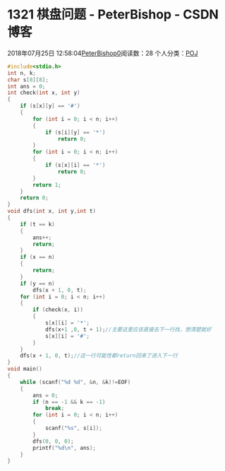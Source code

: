 # 1321 棋盘问题 - PeterBishop - CSDN博客





2018年07月25日 12:58:04[PeterBishop0](https://me.csdn.net/qq_40061421)阅读数：28
个人分类：[POJ](https://blog.csdn.net/qq_40061421/article/category/7589386)









```cpp
#include<stdio.h>
int n, k;
char s[8][8];
int ans = 0;
int check(int x, int y)
{
	if (s[x][y] == '#')
	{
		for (int i = 0; i < n; i++)
		{
			if (s[i][y] == '*')
				return 0;
		}
		for (int i = 0; i < n; i++)
		{
			if (s[x][i] == '*')
				return 0;
		}
		return 1;
	}
	return 0;
}
void dfs(int x, int y,int t)
{
	if (t == k)
	{
		ans++;
		return;
	}
	if (x == n)
	{
		return;
	}
	if (y == n)
		dfs(x + 1, 0, t);
	for (int i = 0; i < n; i++)
	{
		if (check(x, i))
		{
			s[x][i] = '*';
			dfs(x+1 ,0, t + 1);//主要这里应该直接去下一行找，想清楚就好
			s[x][i] = '#';
		}
	}
	dfs(x + 1, 0, t);//这一行可能性都return回来了进入下一行
}
void main()
{
	while (scanf("%d %d", &n, &k)!=EOF)
	{
		ans = 0;
		if (n == -1 && k == -1)
			break;
		for (int i = 0; i < n; i++)
		{
			scanf("%s", s[i]);
		}
		dfs(0, 0, 0);
		printf("%d\n", ans);
	}
}
```





